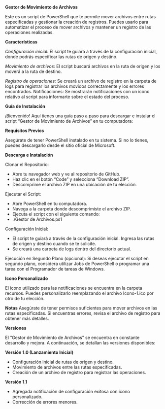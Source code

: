 __Gestor de Movimiento de Archivos__

Este es un script de PowerShell que te permite mover archivos entre rutas especificadas y gestionar la creación de registros. Puedes usarlo para automatizar el proceso de mover archivos y mantener un registro de las operaciones realizadas.



__Características__


_Configuración inicial:_
El script te guiará a través de la configuración inicial, donde podrás especificar las rutas de origen y destino.

_Movimiento de archivos:_
El script buscará archivos en la ruta de origen y los moverá a la ruta de destino.

_Registro de operaciones:_
Se creará un archivo de registro en la carpeta de logs para registrar los archivos movidos correctamente y los errores encontrados.
Notificaciones: Se mostrarán notificaciones con un icono relativo al script para informarte sobre el estado del proceso.



__Guía de Instalación__



¡Bienvenido! Aquí tienes una guía paso a paso para descargar e instalar el script “Gestor de Movimiento de Archivos” en tu computadora:


__Requisitos Previos__

Asegúrate de tener PowerShell instalado en tu sistema. Si no lo tienes, puedes descargarlo desde el sitio oficial de Microsoft.



__Descarga e Instalación__

Clonar el Repositorio:

- Abre tu navegador web y ve al repositorio de GitHub.
- Haz clic en el botón “Code” y selecciona “Download ZIP”.
- Descomprime el archivo ZIP en una ubicación de tu elección.


Ejecutar el Script:
- Abre PowerShell en tu computadora.
- Navega a la carpeta donde descomprimiste el archivo ZIP.
- Ejecuta el script con el siguiente comando:
- .\Gestor de Archivos.ps1

Configuración Inicial:

- El script te guiará a través de la configuración inicial. Ingresa las rutas de origen y destino cuando se te solicite.
- Se creará una carpeta de logs dentro del directorio actual.

Ejecución en Segundo Plano (opcional):
Si deseas ejecutar el script en segundo plano, considera utilizar Jobs de PowerShell o programar una tarea con el Programador de tareas de Windows.



__Icono Personalizado__

El icono utilizado para las notificaciones se encuentra en la carpeta recursos. Puedes personalizarlo reemplazando el archivo Icono-1.ico por otro de tu elección.



__Notas__
Asegúrate de tener permisos suficientes para mover archivos en las rutas especificadas.
Si encuentras errores, revisa el archivo de registro para obtener más detalles.



__Versiones__

El “Gestor de Movimiento de Archivos” se encuentra en constante desarrollo y mejora. A continuación, se detallan las versiones disponibles:

__Versión 1.0 (Lanzamiento Inicial)__

- Configuración inicial de rutas de origen y destino.
- Movimiento de archivos entre las rutas especificadas.
- Creación de un archivo de registro para registrar las operaciones.



__Versión 1.1__
- Agregada notificación de configuración exitosa con icono personalizado.
- Corrección de errores menores.
